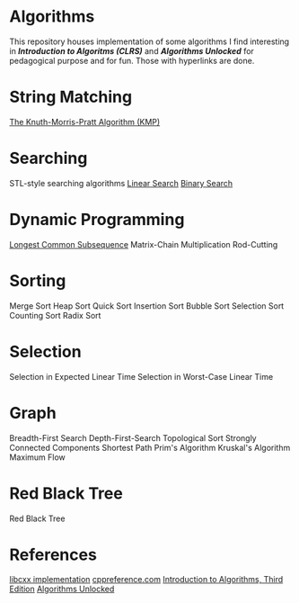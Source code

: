 # Algorithms
This repository houses implementation of some algorithms I find interesting in _**Introduction to Algoritms (CLRS)**_ and _**Algorithms Unlocked**_ for pedagogical purpose and for fun. Those with hyperlinks are done.
# String Matching
[The Knuth-Morris-Pratt Algorithm (KMP)](string_matching/kmp.hpp#L21)
# Searching
STL-style searching algorithms
[Linear Search](searching/searching.hpp#L1)
[Binary Search](searching/searching.hpp#L15)
# Dynamic Programming
[Longest Common Subsequence](dynamic_programming/lcs.hpp#L10)
Matrix-Chain Multiplication
Rod-Cutting
# Sorting
Merge Sort
Heap Sort
Quick Sort
Insertion Sort
Bubble Sort
Selection Sort
Counting Sort
Radix Sort
# Selection
Selection in Expected Linear Time
Selection in Worst-Case Linear Time
# Graph
Breadth-First Search
Depth-First-Search
Topological Sort
Strongly Connected Components
Shortest Path
Prim's Algorithm
Kruskal's Algorithm
Maximum Flow
# Red Black Tree
Red Black Tree
# References
[libcxx implementation](https://github.com/llvm/llvm-project/blob/master/libcxx/include/algorithm)
[cppreference.com](https://en.cppreference.com/w/cpp)
[Introduction to Algorithms, Third Edition](https://mitpress.mit.edu/books/introduction-algorithms-third-edition)
[Algorithms Unlocked](https://mitpress.mit.edu/books/algorithms-unlocked)
